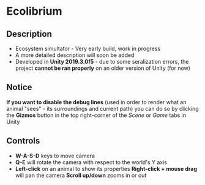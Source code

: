 # Ecolibrium
## Description

 - Ecosystem simultator - Very early build, work in progress  
 - A more detailed description will soon be added 
 - Developed in **Unity 2019.3.0f5** - due to some seralization errors, the project **cannot be ran properly** on an older version of Unity (for now)
 
 ## Notice
**If you want to disable the debug lines** (used in order to render what an animal "sees" - its surroundings and current path) you can do so by clicking the **Gizmos** button in the top right-corner of the *Scene* or *Game* tabs in Unity

 ## Controls

 - **W-A-S-D** keys to move camera  
 - **Q-E** will rotate the camera with respect to the world's Y axis 
 - **Left-click** on an animal to show
   its properties
   **Right-click + mouse drag** will pan the camera
   **Scroll up/down** zooms in or out

<!--stackedit_data:
eyJoaXN0b3J5IjpbMTM1NDc0OTQ0NSwzNjUzOTg3NDYsMTE5OT
YzMzUzNSwtMjEwOTU2NTgwNF19
-->